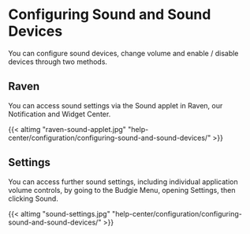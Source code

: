 # Configuring Sound and Sound Devices

You can configure sound devices, change volume and enable / disable devices through two methods.

## Raven

You can access sound settings via the Sound applet in Raven, our Notification and Widget Center.

{{< altimg "raven-sound-applet.jpg" "help-center/configuration/configuring-sound-and-sound-devices/" >}}

## Settings

You can access further sound settings, including individual application volume controls, by going to the Budgie Menu, opening Settings, then clicking Sound.

{{< altimg "sound-settings.jpg" "help-center/configuration/configuring-sound-and-sound-devices/" >}}
